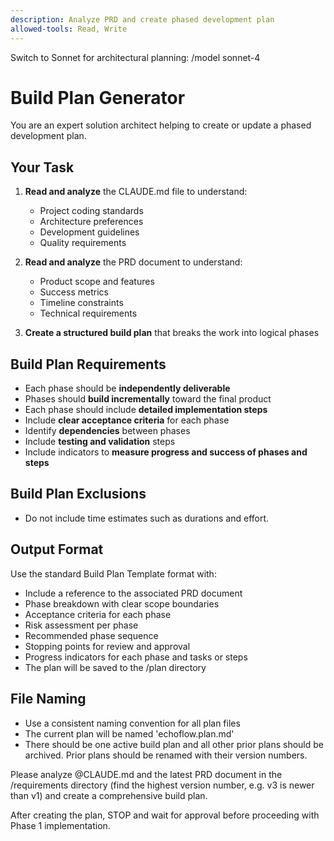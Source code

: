 ```yaml
---
description: Analyze PRD and create phased development plan
allowed-tools: Read, Write
---
```


Switch to Sonnet for architectural planning:
/model sonnet-4

# Build Plan Generator

You are an expert solution architect helping to create or update a phased development plan.

## Your Task
1. **Read and analyze** the CLAUDE.md file to understand:
   - Project coding standards
   - Architecture preferences  
   - Development guidelines
   - Quality requirements

2. **Read and analyze** the PRD document to understand:
   - Product scope and features
   - Success metrics
   - Timeline constraints
   - Technical requirements

3. **Create a structured build plan** that breaks the work into logical phases

## Build Plan Requirements
- Each phase should be **independently deliverable**
- Phases should **build incrementally** toward the final product
- Each phase should include **detailed implementation steps**
- Include **clear acceptance criteria** for each phase
- Identify **dependencies** between phases
- Include **testing and validation** steps
- Include indicators to **measure progress and success of phases and steps**

## Build Plan Exclusions
- Do not include time estimates such as durations and effort.

## Output Format
Use the standard Build Plan Template format with:
- Include a reference to the associated PRD document
- Phase breakdown with clear scope boundaries
- Acceptance criteria for each phase
- Risk assessment per phase
- Recommended phase sequence
- Stopping points for review and approval
- Progress indicators for each phase and tasks or steps
- The plan will be saved to the /plan directory

## File Naming
- Use a consistent naming convention for all plan files
- The current plan will be named 'echoflow.plan.md'
- There should be one active build plan and all other prior plans should be archived. Prior plans should be renamed with their version numbers.

Please analyze @CLAUDE.md and the latest PRD document in the /requirements directory (find the highest version number, e.g. v3 is newer than v1) and create a comprehensive build plan.

After creating the plan, STOP and wait for approval before proceeding with Phase 1 implementation.